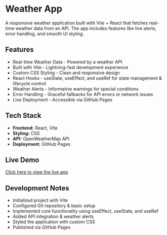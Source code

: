 # Weather App
A responsive weather application built with Vite + React that fetches real-time weather data from an API. The app includes features like live alerts, error handling, and smooth UI styling.

## Features
- Real-time Weather Data - Powered by a weather API
- Built with Vite - Lightning-fast development experience
- Custom CSS Styling - Clean and responsive design
- React Hooks - useState, useEffect, and useRef for state management & lifecycle control
- Weather Alerts - Informative warnings for special conditions
- Error Handling - Graceful fallbacks for API errors or network issues
- Live Deployment - Accessible via GitHub Pages

## Tech Stack
- **Frontend:** React, Vite
- **Styling:** CSS
- **API:** OpenWeatherMap API
- **Deployment:** GitHub Pages

## Live Demo
[Click here to view the live app](https://ifatima163.github.io/Weather-App-with-OpenWeatherMap-API/)

## Development Notes
- Initialized project with Vite
- Configured Git repository & basic setup
- Implemented core functionality using useEffect, useState, and useRef
- Added API integration & weather alerts
- Styled the application with custom CSS
- Published via GitHub Pages